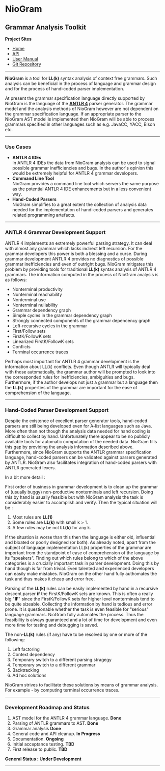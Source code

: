 ﻿# **NioGram**
## Grammar Analysis Toolkit

**Project Sites**

* [Home](https://niogram.github.io/niogram/)
* [API](https://niogram.github.io/niogram/apidocs)
* [User Manual](https://niogram.github.io/niogram/NioGram_User_Manual.pdf)
* [Git Repository](https://github.com/niogram/niogram)

---

**NioGram** is a tool for **LL(k)** syntax analysis of
context free grammars. Such analysis can be beneficial
in the process of language and grammar design and for
the process of hand-coded parser implementation.

At present the grammar specification language directly
supported by NioGram is the language of the
[**ANTLR 4**](http://www.antlr.org/) parser generator.
The grammar model and the analysis methods of NioGram
however are not dependent on the grammar specification
language. If an appropriate parser to the NioGram AST
model is implemented then NioGram will be able to process
grammars specified in other languages such as e.g. JavaCC,
YACC, Bison etc.

---

### Use Cases
* **ANTLR 4 IDEs**  
In ANTLR 4 IDEs the data from NioGram analysis can be used
to signal possible grammar inefficiencies and bugs. In the
author's opinion this would be extremely helpful for
ANTLR 4 grammar developers.
* **Command Line Tool**  
NioGram provides a command line tool which servers the
same purpose as the potential ANTLR 4 IDE enhancements
but in a less convenient way.
* **Hand-Coded Parsers**  
NioGram simplifies to a great extent the collection
of analysis data needed for the implementation of
hand-coded parsers and generates related programming
artefacts.

---

### ANTLR 4 Grammar Development Support
ANTLR 4 implements an extremely powerful parsing strategy.
It can deal with almost any grammar which lacks indirect
left recursion. For the grammar developers this power is
both a blessing and a curse. During grammar development
ANTLR 4 provides no diagnostics of possible grammar
inefficiencies and even of outright bugs. NioGram
mitigates this problem by providing tools for traditional
**LL(k)** syntax analysis of ANTLR 4 grammars. The
information computed in the process of NioGram analysis is
as follows:

* Nonterminal productivity
* Nonterminal reachability
* Nonterminal use
* Nonterminal nullability
* Grammar dependency graph
* Simple cycles in the grammar dependency graph
* Strongly connected components of the grammar depencency graph
* Left-recursive cycles in the grammar
* First/Follow sets
* FirstK/FollowK sets
* Linearized FirstK/FollowK sets
* Conflicts
* Terminal occurrence traces

Perhaps most important for ANTLR 4 grammar development is
the information about LL(k) conflicts. Even though ANTLR will
typically deal with those automatically, the grammar author
will be prompted to look into the corresponded rules for
inefficiencies, ambiguities and bugs. Furthermore, if the
author develops not just a grammar but a language then the
**LL(k)** properties of the grammar are important for the ease
of comprehension of the language.

---

### Hand-Coded Parser Development Support

Despite the existence of excellent parser generator tools,
hand-coded parsers are still being developed even for
A-list languages such as Java. More often than not though
the analysis data needed for hand coding is
difficult to collect by hand. Unfortunately there
appear to be no publicly available tools for automatic
computation of the needed data. NioGram fills this gap by
providing the analysis information described above. Furthermore, since NioGram supports the ANTLR grammar
specification language, hand-coded parsers can be
validated against parsers generated by ANTLR.
NioGram also facilitates integration of hand-coded
parsers with ANTLR generated lexers.

In a bit more detail :

First order of business in grammar development is to clean
up the grammar of (usually buggy) non-productive 
nonterminals and left recursion. Doing this by hand is
usually feasible but with NioGram analysis the task is
considerably easier to accomplish and verify. Then the
typical situation will be :

1. Most rules are **LL(1)**
2. Some rules are **LL(k)** with small k > 1.
3. A few rules may be not **LL(k)** for any k.

If the situation is worse than this then the language
is either old, influential and bloated or poorly designed
(or both). As already noted, apart from the subject of
language implementation LL(k) properties of the grammar
are important from the standpoint of ease of comprehension
of the language by its "speakers". Finding out which
rules belong to which of the above categories is a
crucially important task in parser development. Doing
this by hand though is far from trivial. Even talented
and experienced developers can easily make mistakes.
NioGram on the other hand fully authomates the task and
thus makes it cheap and error free.

Parsing of the **LL(k)** rules can be easily implemented
by hand in a recursive descent parser **if** the
FirstK/FollowK sets are known. This is often a
really big "**IF**" since the FirstK/FollowK sets for
higher level nonterminals tend to be quite sizeable.
Collecting the information by hand is tedious and
error prone. It is questionable whether the task
is even feasible for "serious" language grammars. NioGram
fully automates the process. Thus the feasibility is
always guaranteed and a lot of time for development and
even more time for testing and debugging is saved.

The non-**LL(k)** rules (if any)  have to be resolved by
one or more of the following:

1. Left factoring
2. Context dependency
2. Temporary switch to a different parsing stragegy
3. Temporary switch to a different grammar
4. Backtracking
5. Ad hoc solutions

NioGram strives to facilitate these solutions by means of
grammar analysis. For example - by computing terminal
occurrence traces.

---

### Development Roadmap and Status
1. AST model for the ANTLR 4 grammar language. **Done**
2. Parsing of ANTLR grammars to AST. **Done**
3. Grammar analysis **Done**
4. General code and API cleanup. **In Progress**
5. Documentation. **Ongoing** 
6. Initial acceptance testing. **TBD**
7. First release to public. **TBD**

**General Status : Under Development**

---
